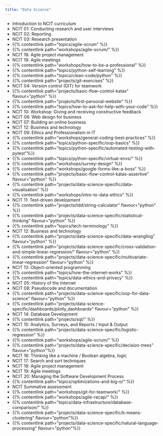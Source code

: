 ```yaml
---
title: "Data Science"
---
```


- Introduction to NCIT curriculum
- NCIT 01: Conducting research and user interviews
- NCIT 02: Reporting
- NCIT 03: Research presentation
- {{% contentlink path="topics/agile-scrum" %}}
- {{% contentlink path="workshops/agile-scrum/" %}}
- NCIT 18: Agile project management
- NCIT 19: Agile meetings
- {{% contentlink path="workshops/how-to-be-a-professional" %}}
- {{% contentlink path="topics/python-self-learning" %}}
- {{% contentlink path="topics/clean-code/python" %}}
- {{% contentlink path="projects/git-exercises" %}}
- NCIT 04: Version control (GIT) for teamwork
- {{% contentlink path="projects/basic-flow-control-katas" flavour="python" %}}
- {{% contentlink path="projects/first-personal-website" %}}
- {{% contentlink path="topics/how-to-ask-for-help-with-your-code" %}}
- NCIT 10: Workshop: Giving and receiving constructive feedback
- NCIT 06: Web design for business
- NCIT 07: Building an online business
- NCIT 12: Business and technology
- NCIT 09: Ethics and Professionalism in IT
- {{% contentlink path="workshops/general-coding-best-practices" %}}
- {{% contentlink path="topics/python-specific/oop-basics" %}}
- {{% contentlink path="topics/python-specific/automated-testing-with-pytest"%}}
- {{% contentlink path="topics/python-specific/virtual-envs/" %}}
- {{% contentlink path="workshops/survey-design" %}}
- {{% contentlink path="workshops/google-forms-like-a-boss" %}}
- {{% contentlink path="projects/basic-flow-control-katas-assertive" flavour="python" %}}
- {{% contentlink path="projects/data-science-specific/data-visualisation" %}}
- {{% contentlink path="workshops/intro-to-data-ethics" %}}
- NCIT 11: Test-driven development
- {{% contentlink path="projects/tdd/string-calculator" flavour="python" %}}
- {{% contentlink path="projects/data-science-specific/statistical-thinking" flavour="python" %}}
- {{% contentlink path="topics/tech-terminology" %}}
- NCIT 12: Business and technology
- {{% contentlink path="projects/data-science-specific/data-wrangling" flavour="python" %}}
- {{% contentlink path="projects/data-science-specific/cross-validation-and-simple-linear-regression/" flavour="python" %}}
- {{% contentlink path="projects/data-science-specific/multivariate-linear-regression" flavour="python" %}}
- NCIT 13: Object-oriented programming
- {{% contentlink path="topics/how-the-internet-works" %}}
- {{% contentlink path="topics/data-ethics-and-privacy" %}}
- NCIT 05: History of the Internet
- NCIT 08: Pseudocode and documentation
- {{% contentlink path="projects/data-science-specific/oop-for-data-science" flavour="python" %}}
- {{% contentlink path="projects/data-science-specific/dashboards/plotly_dashboards" flavour="python" %}}
- NCIT 14: Database Development
- {{% contentlink path="projects/sql/" %}}
- NCIT 15: Analytics, Surveys, and Reports / Input & Output
- {{% contentlink path="projects/data-science-specific/logistic-regression" %}}
- {{% contentlink path="workshops/agile-scrum/" %}}
- {{% contentlink path="projects/data-science-specific/decision-trees" flavour="python"%}}
- NCIT 16: Thinking like a machine / Boolean algebra, logic
- NCIT 17: Search and sort techniques
- NCIT 18: Agile project management
- NCIT 19: Agile meetings
- NCIT 20: Managing the Software Development Process
- {{% contentlink path="topics/optimizations-and-big-o/" %}}
- NCIT Summative assessment
- {{% contentlink path="workshops/git-for-teamwork/" %}}
- {{% contentlink path="workshops/agile-recap/" %}}
- {{% contentlink path="topics/data-infrastructure/database-comparison/" %}}
- {{% contentlink path="projects/data-science-specific/k-means-clustering" flavour="python"%}}
- {{% contentlink path="projects/data-science-specific/natural-language-processing" flavour="python"%}}
